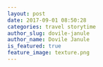 ```yaml
---
layout: post
date: 2017-09-01 08:50:28
categories: travel storytime
author_slug: dovile-janule
author_name: Dovile Janule
is_featured: true
feature_image: texture.png
---
```

